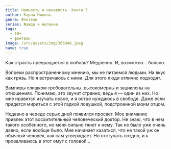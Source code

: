 ```yaml
---
title: Нежность и ненависть. Книга 3
author: Карла Николь
genre: Фэнтези
series: Жажда и желание
tags:
  - 18+
  - фэнтези
image: /src/assets/img/366948.jpeg
have: true
---
```

Как страсть превращается в любовь? Медленно. И, возможно… больно.

Вопреки распространенному мнению, мы не питаемся людьми. На вкус как грязь. Но я встречаюсь с ними. Для этого люди отлично подходят.

Вампиры слишком требовательны, высокомерны и зациклены на отношениях. Понимаю, это звучит странно, ведь я — один из них. Но мне нравится изучать новое, и я остро нуждаюсь в свободе. Даже если придется мириться с этой гадкой ловушкой, подстроенной моим отцом.

Недавно в череде серых дней появился просвет. Мое внимание привлек этот восхитительный человеческий доктор. Не знаю, что в нем такого особенного, но меня сильно тянет к нему. Так не было уже очень давно, если вообще было. Мне начинает казаться, что не такой уж он обычный человек, как сам утверждает. Но отступать поздно, и я проваливаюсь в этот омут с головой…
